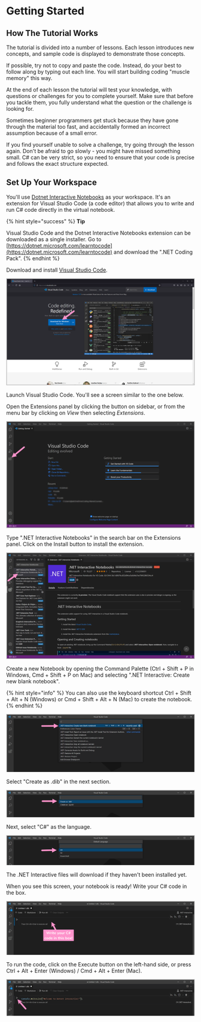# Getting Started

## How The Tutorial Works

The tutorial is divided into a number of lessons. Each lesson introduces new concepts, and sample code is displayed to demonstrate those concepts. 

If possible, try not to copy and paste the code. Instead, do your best to follow along by typing out each line. You will start building coding "muscle memory" this way.

At the end of each lesson the tutorial will test your knowledge, with questions or challenges for you to complete yourself. Make sure that before you tackle them, you fully understand what the question or the challenge is looking for. 

Sometimes beginner programmers get stuck because they have gone through the material too fast, and accidentally formed an incorrect assumption because of a small error. 

If you find yourself unable to solve a challenge, try going through the lesson again. Don't be afraid to go slowly - you might have missed something small.  C\# can be very strict, so you need to ensure that your code is precise and follows the exact structure expected.

## Set Up Your Workspace

You'll use [Dotnet Interactive Notebooks](https://github.com/dotnet/interactive) as your workspace. It's an extension for Visual Studio Code \(a code editor\) that allows you to write and run C\# code directly in the virtual notebook.

{% hint style="success" %}
**Tip**

Visual Studio Code and the Dotnet Interactive Notebooks extension can be downloaded as a single installer. Go to [https://dotnet.microsoft.com/learntocode](https://dotnet.microsoft.com/learntocode) and download the ".NET Coding Pack".
{% endhint %}

Download and install [Visual Studio Code](https://code.visualstudio.com/).

![](.gitbook/assets/2021-07-07_15-45-46.png)

Launch Visual Studio Code. You'll see a screen similar to the one below.

Open the Extensions panel by clicking the button on sidebar, or from the menu bar by clicking on _View_ then selecting _Extensions_.

![](.gitbook/assets/2021-07-07_15-54-17.png)

Type ".NET Interactive Notebooks" in the search bar on the Extensions panel. Click on the Install button to install the extension.

![](.gitbook/assets/2021-07-07_16-10-52.png)

Create a new Notebook by opening the Command Palette \(Ctrl + Shift + P in Windows, Cmd + Shift + P on Mac\) and selecting ".NET Interactive: Create new blank notebook".

{% hint style="info" %}
You can also use the keyboard shortcut Ctrl + Shift + Alt + N \(Windows\) or Cmd + Shift + Alt + N \(Mac\) to create the notebook.
{% endhint %}

![](.gitbook/assets/2021-07-07_16-14-22.png)

 Select "Create as .dib" in the next section.

![](.gitbook/assets/2021-07-07_16-29-39.png)

Next, select "C\#" as the language.

![](.gitbook/assets/2021-07-07_16-30-12.png)

The .NET Interactive files will download if they haven't been installed yet.

When you see this screen, your notebook is ready! Write your C\# code in the box.

![](.gitbook/assets/2021-07-07_16-32-52.png)

To run the code, click on the Execute button on the left-hand side, or press Ctrl + Alt + Enter \(Windows\) / Cmd + Alt + Enter \(Mac\).

![](.gitbook/assets/2021-07-07_16-37-12.png)

